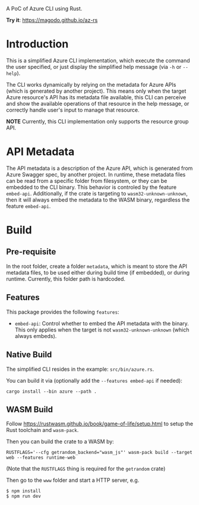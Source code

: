A PoC of Azure CLI using Rust. 

**Try it**: https://magodo.github.io/az-rs

# Introduction

This is a simplified Azure CLI implementation, which execute the command the user specified, or just display the simplified help message (via `-h` or `--help`).

The CLI works dynamically by relying on the metadata for Azure APIs (which is generated by another project). This means only when the target Azure resource's API has its metadata file available, this CLI can perceive and show the available operations of that resource in the help message, or correctly handle user's input to manage that resource.

**NOTE** Currently, this CLI implementation only supports the resource group API.

# API Metadata

The API metadata is a description of the Azure API, which is generated from Azure Swagger spec, by another project. In runtime, these metadata files can be read from a specific folder from filesystem, or they can be embedded to the CLI binary. This behavior is controled by the feature `embed-api`. Additionally, if the crate is targeting to `wasm32-unknown-unknown`, then it will always embed the metadata to the WASM binary, regardless the feature `embed-api`.

# Build

## Pre-requisite

In the root folder, create a folder `metadata`, which is meant to store the API metadata files, to be used either during build time (if embedded), or during runtime. Currently, this folder path is hardcoded.

## Features

This package provides the following `features`:

- `embed-api`: Control whether to embed the API metadata with the binary. This only applies when the target is not `wasm32-unknown-unknown` (which always embeds).

## Native Build

The simplified CLI resides in the example: `src/bin/azure.rs`.

You can build it via (optionally add the `--features embed-api` if needed):

```
cargo install --bin azure --path .
```

## WASM Build

Follow https://rustwasm.github.io/book/game-of-life/setup.html to setup the Rust toolchain and `wasm-pack`.

Then you can build the crate to a WASM by:

```
RUSTFLAGS='--cfg getrandom_backend="wasm_js"' wasm-pack build --target web --features runtime-web
```

(Note that the `RUSTFLAGS` thing is required for the `getrandom` crate)

Then go to the `www` folder and start a HTTP server, e.g.

```
$ npm install
$ npm run dev
```
